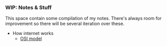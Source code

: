 ### WIP: Notes & Stuff

This space contain some compilation of my notes. There's always room for improvement so there will be several iteration over these.

- How internet works
  - [OSI model](https://github.com/mkiroshdz/blg/blob/main/osi.md)
